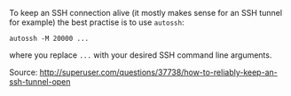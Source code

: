 To keep an SSH connection alive (it mostly makes sense for an SSH tunnel for example) the best practise is to use `autossh`:

    autossh -M 20000 ...

where you replace `...` with your desired SSH command line arguments.

Source:
http://superuser.com/questions/37738/how-to-reliably-keep-an-ssh-tunnel-open

